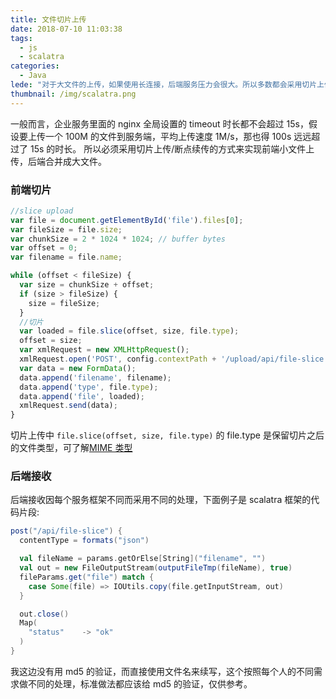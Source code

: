 ```yaml
---
title: 文件切片上传
date: 2018-07-10 11:03:38
tags:
  - js
  - scalatra
categories:
  - Java
lede: "对于大文件的上传，如果使用长连接，后端服务压力会很大。所以多数都会采用切片上传/断点续传的方式来实现前端小文件上传，后端合并成大文件"
thumbnail: /img/scalatra.png
---
```


一般而言，企业服务里面的 nginx 全局设置的 timeout 时长都不会超过 15s，假设要上传一个 100M 的文件到服务端，平均上传速度 1M/s，那也得 100s 远远超过了 15s 的时长。
所以必须采用切片上传/断点续传的方式来实现前端小文件上传，后端合并成大文件。


### 前端切片   

```js
//slice upload
var file = document.getElementById('file').files[0];
var fileSize = file.size;
var chunkSize = 2 * 1024 * 1024; // buffer bytes
var offset = 0;
var filename = file.name;

while (offset < fileSize) {
  var size = chunkSize + offset;
  if (size > fileSize) {
    size = fileSize;
  }
  //切片
  var loaded = file.slice(offset, size, file.type);
  offset = size;
  var xmlRequest = new XMLHttpRequest();
  xmlRequest.open('POST', config.contextPath + '/upload/api/file-slice', false);
  var data = new FormData();
  data.append('filename', filename);
  data.append('type', file.type);
  data.append('file', loaded);
  xmlRequest.send(data);
}
```

切片上传中 `file.slice(offset, size, file.type)` 的 file.type 是保留切片之后的文件类型，可了解[MIME 类型](https://developer.mozilla.org/zh-CN/docs/Web/HTTP/Basics_of_HTTP/MIME_types)

### 后端接收

后端接收因每个服务框架不同而采用不同的处理，下面例子是 scalatra 框架的代码片段:

```scala
post("/api/file-slice") {
  contentType = formats("json")

  val fileName = params.getOrElse[String]("filename", "")
  val out = new FileOutputStream(outputFileTmp(fileName), true)
  fileParams.get("file") match {
    case Some(file) => IOUtils.copy(file.getInputStream, out)
  }

  out.close()
  Map(
    "status"    -> "ok"
  )
}
```

我这边没有用 md5 的验证，而直接使用文件名来续写，这个按照每个人的不同需求做不同的处理，标准做法都应该给 md5 的验证，仅供参考。
